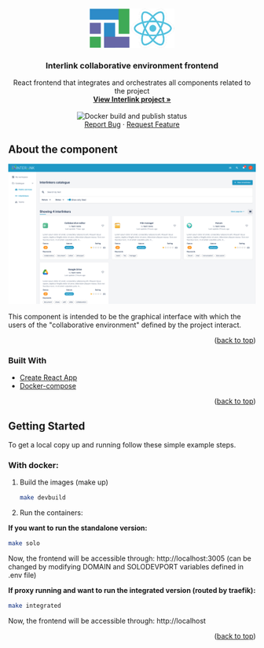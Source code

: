 <div id="top"></div>

<!-- PROJECT LOGO -->
<br />
<div align="center">
  <a href="https://github.com/interlink-project/frontend">
    <img src="images/logo.png" alt="Logo" width="172" height="80">
  </a>

  <h3 align="center">Interlink collaborative environment frontend</h3>

  <p align="center">
    React frontend that integrates and orchestrates all components related to the project
    <br />
    <a href="https://interlink-project.eu/"><strong>View Interlink project »</strong></a>
    <br />
    <br />
    <img src="https://github.com/interlink-project/frontend/actions/workflows/build-and-publish-docker.yml/badge.svg" alt="Docker build and publish status"></img>
    <br />
    <a href="https://github.com/interlink-project/frontend/issues">Report Bug</a>
    ·
    <a href="https://github.com/interlink-project/frontend/issues">Request Feature</a>
  </p>
</div>


<!-- ABOUT THE COMPONENT -->
## About the component

![Screen Shot](images/screenshot.png)

This component is intended to be the graphical interface with which the users of the "collaborative environment" defined by the project interact.

<p align="right">(<a href="#top">back to top</a>)</p>



### Built With
* [Create React App](https://create-react-app.dev/)
* [Docker-compose](https://docs.docker.com/compose/)

<p align="right">(<a href="#top">back to top</a>)</p>



<!-- GETTING STARTED -->
## Getting Started

To get a local copy up and running follow these simple example steps.

### With docker:
1. Build the images (make up)
   ```sh
   make devbuild
   ```
2. Run the containers:
  
  **If you want to run the standalone version:**
   ```sh
   make solo
   ```
   Now, the frontend will be accessible through: http://localhost:3005 (can be changed by modifying DOMAIN and SOLODEVPORT variables defined in .env file)
   
   **If proxy running and want to run the integrated version (routed by traefik):**
   ```sh
   make integrated
   ```
   Now, the frontend will be accessible through: http://localhost


<p align="right">(<a href="#top">back to top</a>)</p>